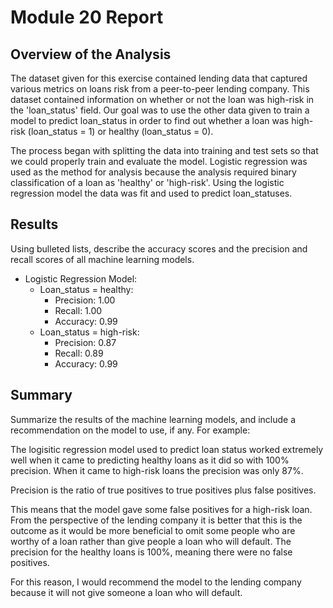 # Module 20 Report

## Overview of the Analysis

The dataset given for this exercise contained lending data that captured various metrics on loans risk from a peer-to-peer lending company. This dataset contained information on whether or not the loan was high-risk in the 'loan_status' field. Our goal was to use the other data given to train a model to predict loan_status in order to find out whether a loan was high-risk (loan_status = 1) or healthy (loan_status = 0). 

The process began with splitting the data into training and test sets so that we could properly train and evaluate the model. Logistic regression was used as the method for analysis because the analysis required binary classification of a loan as 'healthy' or 'high-risk'. Using the logistic regression model the data was fit and used to predict loan_statuses. 

## Results

Using bulleted lists, describe the accuracy scores and the precision and recall scores of all machine learning models.

* Logistic Regression Model:
    * Loan_status = healthy:
        * Precision: 1.00
        * Recall: 1.00
        * Accuracy: 0.99
    * Loan_status = high-risk:
        * Precision: 0.87
        * Recall: 0.89 
        * Accuracy: 0.99

## Summary

Summarize the results of the machine learning models, and include a recommendation on the model to use, if any. For example:

The logisitic regression model used to predict loan status worked extremely well when it came to predicting healthy loans as it did so with 100% precision. When it came to high-risk loans the precision was only 87%. 

Precision is the ratio of true positives to true positives plus false positives. 

This means that the model gave some false positives for a high-risk loan. From the perspective of the lending company it is better that this is the outcome as it would be more beneficial to omit some people who are worthy of a loan rather than give people a loan who will default. The precision for the healthy loans is 100%, meaning there were no false positives. 

For this reason, I would recommend the model to the lending company because it will not give someone a loan who will default. 

